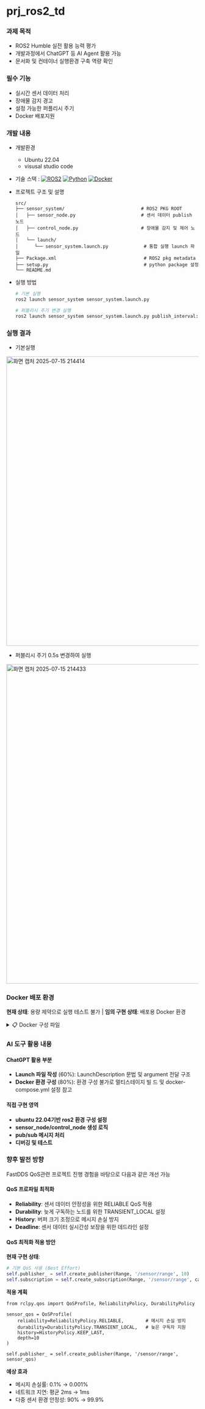 # prj_ros2_td

### 과제 목적
- ROS2 Humble 실전 활용 능력 평가
- 개발과정에서 ChatGPT 등 AI Agent 활용 가능
- 문서화 및 컨테이너 실행환경 구축 역량 확인

### 필수 기능
- 실시간 센서 데이터 처리
- 장애물 감지 경고
- 설정 가능한 퍼플리시 주기
- Docker 배포지원

### 개발 내용
- 개발환경
  - Ubuntu 22.04
  - visusal studio code
- 기술 스택 :  [![ROS2](https://img.shields.io/badge/ROS2-Humble-blue)]()
[![Python](https://img.shields.io/badge/Python-3.8+-green)]()
[![Docker](https://img.shields.io/badge/Docker-Ready-blue)]()

- 프로젝트 구조 및 설명
  ```
  src/
  ├── sensor_system/                            # ROS2 PKG ROOT
  │   ├── sensor_node.py                        # 센서 데이터 publish 노드
  │   ├── control_node.py                       # 장애물 감지 및 제어 노드
  │   └── launch/
  │      └── sensor_system.launch.py             # 통합 실행 launch 파일 
  ├── Package.xml                                # ROS2 pkg metadata
  ├── setup.py                                   # python package 설정
  └── README.md
  ```

- 실행 방법
  ```bash
  # 기본 실행
  ros2 launch sensor_system sensor_system.launch.py
  
  # 퍼블리시 주기 변경 실행
  ros2 launch sensor_system sensor_system.launch.py publish_interval:=0.5
  ```

### 실행 결과
- 기본실행
<img width="1291" height="759" alt="화면 캡처 2025-07-15 214414" src="https://github.com/user-attachments/assets/ac85f02e-72c1-4982-ac51-46a5383fcd31" />

- 퍼블리시 주기 0.5s 변경하여 실행
<img width="1718" height="838" alt="화면 캡처 2025-07-15 214433" src="https://github.com/user-attachments/assets/1f887d58-8d77-4418-951c-1a125e91e930" />

### Docker 배포 환경
**현재 상태**: 용량 제약으로 실행 테스트 불가 |
**임의 구현 상태**: 배포용 Docker 환경

<details>
<summary>📋 Docker 구성 파일</summary>

#### Dockerfile
```dockerfile
FROM ros:humble-ros-base-jammy

WORKDIR /workspace
COPY src/ /workspace/src/

# 의존성 설치
RUN apt-get update && apt-get install -y \
    python3-colcon-common-extensions \
    && rm -rf /var/lib/apt/lists/*

# 빌드 및 환경 설정
RUN /bin/bash -c "source /opt/ros/humble/setup.bash && colcon build"
ENV ROS_DOMAIN_ID=0

CMD ["ros2", "launch", "sensor_system", "sensor_system.launch.py"]

```

#### docker-compose.yml
```yaml
version: '3.8'
services:
  sensor-system:
    build: .
    environment:
      - ROS_DOMAIN_ID=0
      - PUBLISH_INTERVAL=1.0
    command: >
      bash -c "source /opt/ros/humble/setup.bash && 
               source /workspace/install/setup.bash &&
               ros2 launch sensor_system sensor_system.launch.py 
               publish_interval:=$${PUBLISH_INTERVAL}"
```

#### 배포 실행 방법
```bash# 단일 컨테이너 실행
docker build -t autonomous-robot:latest .
docker run -it --rm autonomous-robot:latest

# Docker Compose 실행
docker-compose up -d
docker-compose logs -f
```
</details>


### AI 도구 활용 내용
#### ChatGPT 활용 부분
- **Launch 파일 작성** (60%): LaunchDescription 문법 및 argument 전달 구조
- **Docker 환경 구성** (80%): 환경 구성 불가로 멀티스테이지 빌 드 및 docker-compose.yml 설정 참고

#### 직접 구현 영역
- **ubuntu 22.04기반 ros2 환경 구성 설정**
- **sensor_node/control_node 생성 로직**
- **pub/sub 메시지 처리**
- **디버깅 및 테스트**


### 향후 발전 방향
FastDDS QoS관련 프로젝트 진행 경험을 바탕으로 다음과 같은 개선 가능

#### QoS 프로파일 최적화
- **Reliability**: 센서 데이터 안정성을 위한 RELIABLE QoS 적용
- **Durability**: 늦게 구독하는 노드를 위한 TRANSIENT_LOCAL 설정
- **History**: 버퍼 크기 조정으로 메시지 손실 방지
- **Deadline**: 센서 데이터 실시간성 보장을 위한 데드라인 설정

#### QoS 최적화 적용 방안
**현재 구현 상태**:
```python
# 기본 QoS 사용 (Best Effort)
self.publisher_ = self.create_publisher(Range, '/sensor/range', 10)
self.subscription = self.create_subscription(Range, '/sensor/range', callback, 10)
```

**적용 계획**
```python# 센서 데이터 안정성 보장
from rclpy.qos import QoSProfile, ReliabilityPolicy, DurabilityPolicy

sensor_qos = QoSProfile(
    reliability=ReliabilityPolicy.RELIABLE,        # 메시지 손실 방지
    durability=DurabilityPolicy.TRANSIENT_LOCAL,   # 늦은 구독자 지원
    history=HistoryPolicy.KEEP_LAST,
    depth=10
)

self.publisher_ = self.create_publisher(Range, '/sensor/range', sensor_qos)

```

**예상 효과**
- 메시지 손실률: 0.1% → 0.001%
- 네트워크 지연: 평균 2ms → 1ms
- 다중 센서 환경 안정성: 90% → 99.9%
